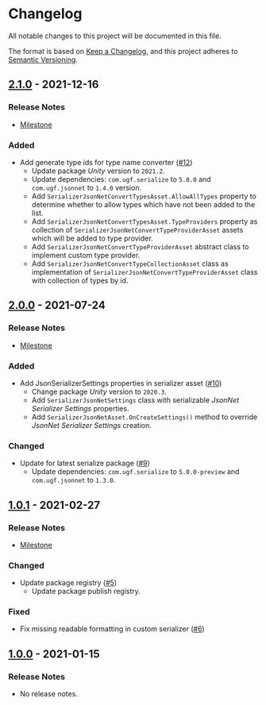 # Changelog

All notable changes to this project will be documented in this file.

The format is based on [Keep a Changelog](https://keepachangelog.com/en/1.0.0/),
and this project adheres to [Semantic Versioning](https://semver.org/spec/v2.0.0.html).

## [2.1.0](https://github.com/unity-game-framework/ugf-serialize-jsonnet/releases/tag/2.1.0) - 2021-12-16  

### Release Notes

- [Milestone](https://github.com/unity-game-framework/ugf-serialize-jsonnet/milestone/3?closed=1)  
    

### Added

- Add generate type ids for type name converter ([#12](https://github.com/unity-game-framework/ugf-serialize-jsonnet/pull/12))  
    - Update package _Unity_ version to `2021.2`.
    - Update dependencies: `com.ugf.serialize` to `5.0.0` and `com.ugf.jsonnet` to `1.4.0` version.
    - Add `SerializerJsonNetConvertTypesAsset.AllowAllTypes` property to determine whether to allow types which have not been added to the list.
    - Add `SerializerJsonNetConvertTypesAsset.TypeProviders` property as collection of `SerializerJsonNetConvertTypeProviderAsset` assets which will be added to type provider.
    - Add `SerializerJsonNetConvertTypeProviderAsset` abstract class to implement custom type provider.
    - Add `SerializerJsonNetConvertTypeCollectionAsset` class as implementation of `SerializerJsonNetConvertTypeProviderAsset` class with collection of types by id.

## [2.0.0](https://github.com/unity-game-framework/ugf-serialize-jsonnet/releases/tag/2.0.0) - 2021-07-24  

### Release Notes

- [Milestone](https://github.com/unity-game-framework/ugf-serialize-jsonnet/milestone/2?closed=1)  
    

### Added

- Add JsonSerializerSettings properties in serializer asset ([#10](https://github.com/unity-game-framework/ugf-serialize-jsonnet/pull/10))  
    - Change package _Unity_ version to `2020.3`.
    - Add `SerializerJsonNetSettings` class with serializable _JsonNet Serializer Settings_ properties.
    - Add `SerializerJsonNetAsset.OnCreateSettings()` method to override _JsonNet Serializer Settings_ creation.

### Changed

- Update for latest serialize package ([#9](https://github.com/unity-game-framework/ugf-serialize-jsonnet/pull/9))  
    - Update dependencies: `com.ugf.serialize` to `5.0.0-preview` and `com.ugf.jsonnet` to `1.3.0`.

## [1.0.1](https://github.com/unity-game-framework/ugf-serialize-jsonnet/releases/tag/1.0.1) - 2021-02-27  

### Release Notes

- [Milestone](https://github.com/unity-game-framework/ugf-serialize-jsonnet/milestone/1?closed=1)  
    

### Changed

- Update package registry ([#5](https://github.com/unity-game-framework/ugf-serialize-jsonnet/pull/5))  
    - Update package publish registry.

### Fixed

- Fix missing readable formatting in custom serializer ([#6](https://github.com/unity-game-framework/ugf-serialize-jsonnet/pull/6))

## [1.0.0](https://github.com/unity-game-framework/ugf-serialize-jsonnet/releases/tag/1.0.0) - 2021-01-15  

### Release Notes

- No release notes.


